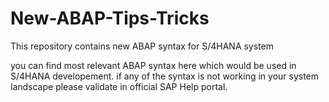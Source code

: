 # New-ABAP-Tips-Tricks
This repository contains new ABAP syntax for S/4HANA system

you can find most relevant ABAP syntax here which would be used in S/4HANA developement.
if any of the syntax is not working in your system landscape please validate in official SAP Help portal.
